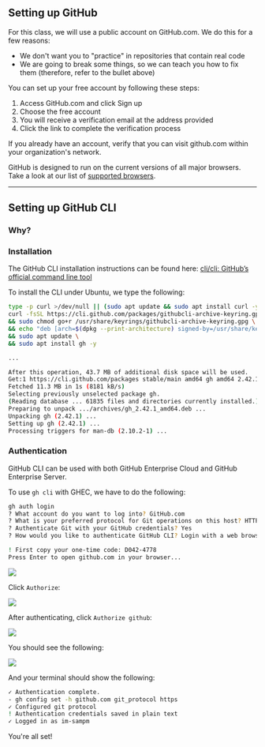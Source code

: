 ## Setting up GitHub

For this class, we will use a public account on GitHub.com. We do this for a few reasons:

- We don't want you to "practice" in repositories that contain real code
- We are going to break some things, so we can teach you how to fix them (therefore, refer to the bullet above)

You can set up your free account by following these steps:

1. Access GitHub.com and click Sign up
1. Choose the free account
1. You will receive a verification email at the address provided
1. Click the link to complete the verification process

If you already have an account, verify that you can visit github.com within your organization's network.

GitHub is designed to run on the current versions of all major browsers. Take a look at our list of [supported browsers](https://docs.github.com/github/getting-started-with-github/supported-browsers).

---

## Setting up GitHub CLI

### Why?

### Installation

The GitHub CLI installation instructions can be found here: [cli/cli: GitHub’s official command line tool](https://github.com/cli/cli#installation) 

To install the CLI under Ubuntu, we type the following:

```bash
type -p curl >/dev/null || (sudo apt update && sudo apt install curl -y)
curl -fsSL https://cli.github.com/packages/githubcli-archive-keyring.gpg | sudo dd of=/usr/share/keyrings/githubcli-archive-keyring.gpg \
&& sudo chmod go+r /usr/share/keyrings/githubcli-archive-keyring.gpg \
&& echo "deb [arch=$(dpkg --print-architecture) signed-by=/usr/share/keyrings/githubcli-archive-keyring.gpg] https://cli.github.com/packages stable main" | sudo tee /etc/apt/sources.list.d/github-cli.list > /dev/null \
&& sudo apt update \
&& sudo apt install gh -y

...

After this operation, 43.7 MB of additional disk space will be used.
Get:1 https://cli.github.com/packages stable/main amd64 gh amd64 2.42.1 [11.3 MB]
Fetched 11.3 MB in 1s (8181 kB/s)
Selecting previously unselected package gh.
(Reading database ... 61835 files and directories currently installed.)
Preparing to unpack .../archives/gh_2.42.1_amd64.deb ...
Unpacking gh (2.42.1) ...
Setting up gh (2.42.1) ...
Processing triggers for man-db (2.10.2-1) ...
```

### Authentication

GitHub CLI can be used with both GitHub Enterprise Cloud and GitHub Enterprise Server.

To use `gh cli` with GHEC, we have to do the following:

```bash
gh auth login
? What account do you want to log into? GitHub.com
? What is your preferred protocol for Git operations on this host? HTTPS
? Authenticate Git with your GitHub credentials? Yes
? How would you like to authenticate GitHub CLI? Login with a web browser

! First copy your one-time code: D042-4778
Press Enter to open github.com in your browser...
```

![](images/Pasted%20image%2020240123181402.png)

Click `Authorize`:

![](images/Pasted%20image%2020240123181450.png)

After authenticating, click `Authorize github`:

![](images/Pasted%20image%2020240123181542.png)

You should see the following:

![](images/Pasted%20image%2020240123181613.png)

And your terminal should show the following:

```bash
✓ Authentication complete.
- gh config set -h github.com git_protocol https
✓ Configured git protocol
! Authentication credentials saved in plain text
✓ Logged in as im-sampm
```

You're all set!